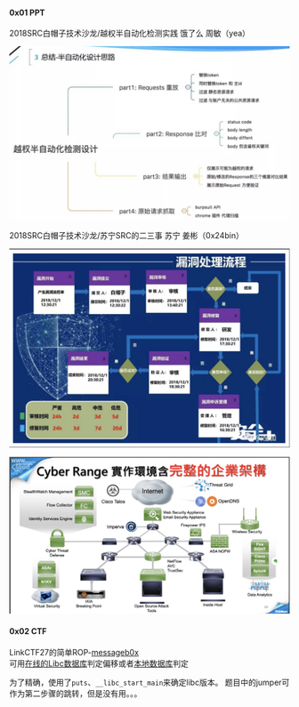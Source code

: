 #### 0x01 PPT

2018SRC白帽子技术沙龙/越权半自动化检测实践 饿了么 周敏（yea）

![Privilege](https://github.com/D4rkD0g/2019_Recoder/blob/master/01.January/2019-01-14/Privilege.png?raw=true)

2018SRC白帽子技术沙龙/苏宁SRC的二三事 苏宁 姜彬（0x24bin）

![VulnProcess](https://github.com/D4rkD0g/2019_Recoder/blob/master/01.January/2019-01-14/VulnProcess.png?raw=true)

![CyberRange](https://github.com/D4rkD0g/2019_Recoder/blob/master/01.January/2019-01-14/CyberRange.png?raw=true)

#### 0x02 CTF

LinkCTF27的简单ROP-[messageb0x](https://github.com/D4rkD0g/REPL/tree/master/ROP/LinkCTF27-messageb0x
)  
可用[在线的Libc数据库](https://libc.blukat.me)判定偏移或者[本地数据库](https://github.com/lieanu/LibcSearcher)判定  

为了精确，使用了`puts`、`__libc_start_main`来确定libc版本。
题目中的jumper可作为第二步骤的跳转，但是没有用。。。
